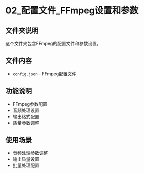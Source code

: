 # 02_配置文件_FFmpeg设置和参数

## 文件夹说明
这个文件夹包含FFmpeg的配置文件和参数设置。

## 文件内容
- `config.json` - FFmpeg配置文件

## 功能说明
- FFmpeg参数配置
- 音频处理设置
- 输出格式配置
- 质量参数调整

## 使用场景
- 音频处理参数调整
- 输出质量设置
- 批量处理配置
